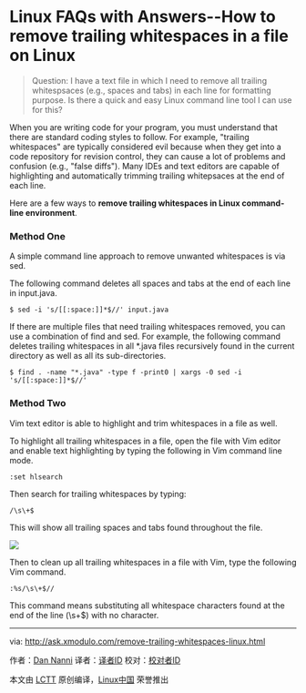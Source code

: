 Linux FAQs with Answers--How to remove trailing whitespaces in a file on Linux
================================================================================
> Question: I have a text file in which I need to remove all trailing whitespsaces (e.g., spaces and tabs) in each line for formatting purpose. Is there a quick and easy Linux command line tool I can use for this? 

When you are writing code for your program, you must understand that there are standard coding styles to follow. For example, "trailing whitespaces" are typically considered evil because when they get into a code repository for revision control, they can cause a lot of problems and confusion (e.g., "false diffs"). Many IDEs and text editors are capable of highlighting and automatically trimming trailing whitepsaces at the end of each line.

Here are a few ways to **remove trailing whitespaces in Linux command-line environment**.

### Method One ###

A simple command line approach to remove unwanted whitespaces is via sed.

The following command deletes all spaces and tabs at the end of each line in input.java.

    $ sed -i 's/[[:space:]]*$//' input.java

If there are multiple files that need trailing whitespaces removed, you can use a combination of find and sed. For example, the following command deletes trailing whitespaces in all *.java files recursively found in the current directory as well as all its sub-directories.

    $ find . -name "*.java" -type f -print0 | xargs -0 sed -i 's/[[:space:]]*$//'

### Method Two ###

Vim text editor is able to highlight and trim whitespaces in a file as well.

To highlight all trailing whitespaces in a file, open the file with Vim editor and enable text highlighting by typing the following in Vim command line mode.

    :set hlsearch

Then search for trailing whitespaces by typing:

    /\s\+$

This will show all trailing spaces and tabs found throughout the file.

![](https://c1.staticflickr.com/1/757/23198657732_bc40e757b4_b.jpg)

Then to clean up all trailing whitespaces in a file with Vim, type the following Vim command.

    :%s/\s\+$//

This command means substituting all whitespace characters found at the end of the line (\s\+$) with no character.

--------------------------------------------------------------------------------

via: http://ask.xmodulo.com/remove-trailing-whitespaces-linux.html

作者：[Dan Nanni][a]
译者：[译者ID](https://github.com/译者ID)
校对：[校对者ID](https://github.com/校对者ID)

本文由 [LCTT](https://github.com/LCTT/TranslateProject) 原创编译，[Linux中国](https://linux.cn/) 荣誉推出

[a]:http://ask.xmodulo.com/author/nanni